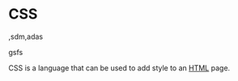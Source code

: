 # CSS







































,sdm,adas







gsfs















































































































































































































CSS is a language that can be used to add style to an [HTML](/wiki/HTML) page.































































































































